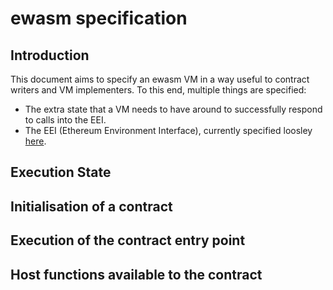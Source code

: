 # ewasm specification

## Introduction

This document aims to specify an ewasm VM in a way useful to contract writers and VM implementers.
To this end, multiple things are specified:

-   The extra state that a VM needs to have around to successfully respond to calls into the EEI.
-   The EEI (Ethereum Environment Interface), currently specified loosley [here](eth_interface.md).

## Execution State

## Initialisation of a contract

## Execution of the contract entry point

## Host functions available to the contract

